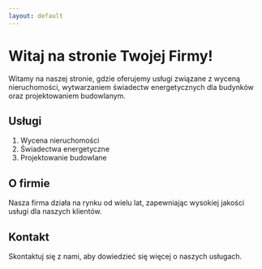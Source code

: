 ```yaml
---
layout: default
---
```


# Witaj na stronie Twojej Firmy!

Witamy na naszej stronie, gdzie oferujemy usługi związane z wyceną nieruchomości, wytwarzaniem świadectw energetycznych dla budynków oraz projektowaniem budowlanym.

## Usługi

1. Wycena nieruchomości
2. Świadectwa energetyczne
3. Projektowanie budowlane

## O firmie

Nasza firma działa na rynku od wielu lat, zapewniając wysokiej jakości usługi dla naszych klientów.

## Kontakt

Skontaktuj się z nami, aby dowiedzieć się więcej o naszych usługach.
